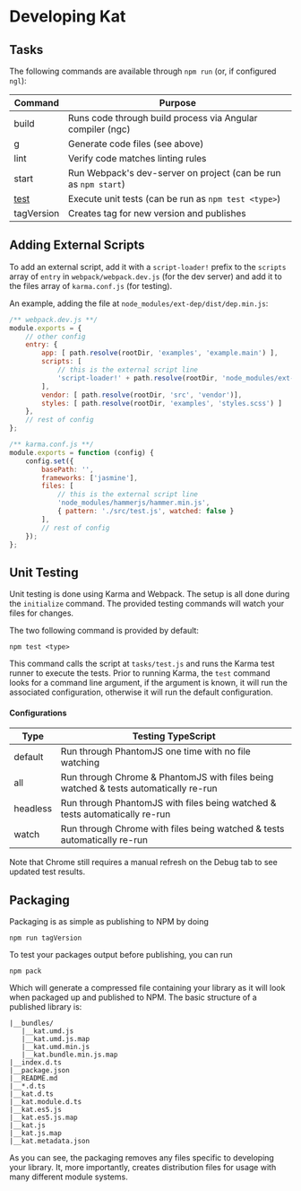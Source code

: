 # Developing Kat

## Tasks

The following commands are available through `npm run` (or, if configured
`ngl`):

Command     | Purpose
---         | ---
build       | Runs code through build process via Angular compiler (ngc)
g           | Generate code files (see above)
lint        | Verify code matches linting rules
start       | Run Webpack's dev-server on project (can be run as `npm start`)
[test](#unit)        | Execute unit tests (can be run as `npm test <type>`)
tagVersion  | Creates tag for new version and publishes

## Adding External Scripts

To add an external script, add it with a `script-loader!` prefix to the
`scripts` array of `entry` in `webpack/webpack.dev.js` (for the dev server)
and add it to the files array of `karma.conf.js` (for testing).

An example, adding the file at `node_modules/ext-dep/dist/dep.min.js`:

```javascript
/** webpack.dev.js **/
module.exports = {
    // other config
    entry: {
        app: [ path.resolve(rootDir, 'examples', 'example.main') ],
        scripts: [
            // this is the external script line
            'script-loader!' + path.resolve(rootDir, 'node_modules/ext-dep/dep.min')
        ],
        vendor: [ path.resolve(rootDir, 'src', 'vendor')],
        styles: [ path.resolve(rootDir, 'examples', 'styles.scss') ]
    },
    // rest of config
};

/** karma.conf.js **/
module.exports = function (config) {
    config.set({
        basePath: '',
        frameworks: ['jasmine'],
        files: [
            // this is the external script line
            'node_modules/hammerjs/hammer.min.js',
            { pattern: './src/test.js', watched: false }
        ],
        // rest of config
    });
};
```

## <a name="unit"></a>Unit Testing

Unit testing is done using Karma and Webpack. The setup is all done during the `initialize` command.
The provided testing commands will watch your files for changes.

The two following command is provided by default:

```shell
npm test <type>
```

This command calls the script at `tasks/test.js` and runs the Karma test runner to execute the tests.
Prior to running Karma, the `test` command looks for a command line argument, if the argument is known,
it will run the associated configuration, otherwise it will run the default configuration.

#### Configurations

Type | Testing TypeScript
---     | ---
default | Run through PhantomJS one time with no file watching
all     | Run through Chrome & PhantomJS with files being watched & tests automatically re-run
headless| Run through PhantomJS with files being watched & tests automatically re-run
watch   | Run through Chrome with files being watched & tests automatically re-run

Note that Chrome still requires a manual refresh on the Debug tab to see updated test results.

## <a name="pack"></a>Packaging

Packaging is as simple as publishing to NPM by doing

```shell
npm run tagVersion
```

To test your packages output before publishing, you can run

```shell
npm pack
```

Which will generate a compressed file containing your library as it will look when packaged up and
published to NPM. The basic structure of a published library is:

```
|__bundles/
   |__kat.umd.js
   |__kat.umd.js.map
   |__kat.umd.min.js
   |__kat.bundle.min.js.map
|__index.d.ts
|__package.json
|__README.md
|__*.d.ts
|__kat.d.ts
|__kat.module.d.ts
|__kat.es5.js
|__kat.es5.js.map
|__kat.js
|__kat.js.map
|__kat.metadata.json
```

As you can see, the packaging removes any files specific to developing your
library. It, more importantly, creates distribution files for usage with many
different module systems.

